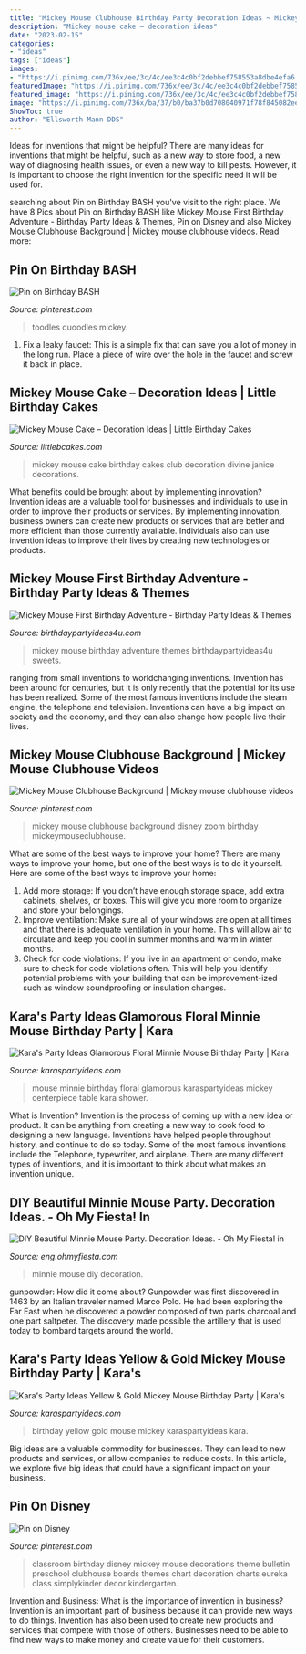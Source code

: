 ```yaml
---
title: "Mickey Mouse Clubhouse Birthday Party Decoration Ideas ~ Mickey Mouse Clubhouse Background Disney Zoom Birthday Mickeymouseclubhouse"
description: "Mickey mouse cake – decoration ideas"
date: "2023-02-15"
categories:
- "ideas"
tags: ["ideas"]
images:
- "https://i.pinimg.com/736x/ee/3c/4c/ee3c4c0bf2debbef758553a8dbe4efa6.jpg"
featuredImage: "https://i.pinimg.com/736x/ee/3c/4c/ee3c4c0bf2debbef758553a8dbe4efa6.jpg"
featured_image: "https://i.pinimg.com/736x/ee/3c/4c/ee3c4c0bf2debbef758553a8dbe4efa6.jpg"
image: "https://i.pinimg.com/736x/ba/37/b0/ba37b0d708040971f78f845082eed536.jpg"
ShowToc: true
author: "Ellsworth Mann DDS"
---
```



Ideas for inventions that might be helpful?
There are many ideas for inventions that might be helpful, such as a new way to store food, a new way of diagnosing health issues, or even a new way to kill pests. However, it is important to choose the right invention for the specific need it will be used for.

	

		
searching about Pin on Birthday BASH you've visit to the right place. We have 8 Pics about Pin on Birthday BASH like Mickey Mouse First Birthday Adventure - Birthday Party Ideas &amp; Themes, Pin on Disney and also Mickey Mouse Clubhouse Background | Mickey mouse clubhouse videos. Read more:
		
    
## Pin On Birthday BASH

<img loading=lazy src="https://i.pinimg.com/736x/ba/37/b0/ba37b0d708040971f78f845082eed536.jpg" onerror="this.onerror=null;this.src='https://tse2.mm.bing.net/th?id=OIP.jcWdmq5vzyfIDHtM3wgIpAHaEC&amp;pid=15.1';" alt="Pin on Birthday BASH">

_Source: pinterest.com_

>toodles quoodles mickey. 

	

1. Fix a leaky faucet: This is a simple fix that can save you a lot of money in the long run. Place a piece of wire over the hole in the faucet and screw it back in place.

    
## Mickey Mouse Cake – Decoration Ideas | Little Birthday Cakes

<img loading=lazy src="http://www.littlebcakes.com/wp-content/uploads/2013/08/Mickey-Mouse-Cake-Ideas.jpg" onerror="this.onerror=null;this.src='https://tse3.mm.bing.net/th?id=OIP.COxRTudbH2WxTBdzgnzrkQHaJB&amp;pid=15.1';" alt="Mickey Mouse Cake – Decoration Ideas | Little Birthday Cakes">

_Source: littlebcakes.com_

>mickey mouse cake birthday cakes club decoration divine janice decorations. 

	

What benefits could be brought about by implementing innovation?
Invention ideas are a valuable tool for businesses and individuals to use in order to improve their products or services. By implementing innovation, business owners can create new products or services that are better and more efficient than those currently available. Individuals also can use invention ideas to improve their lives by creating new technologies or products.

    
## Mickey Mouse First Birthday Adventure - Birthday Party Ideas &amp; Themes

<img loading=lazy src="http://birthdaypartyideas4u.com/wp-content/uploads/2018/04/Mickey-Mouse-First-Birthday-Adventure-Sweets.jpg" onerror="this.onerror=null;this.src='https://tse2.mm.bing.net/th?id=OIP.4d68PqLrVWf2BzO1pzwKxAHaK2&amp;pid=15.1';" alt="Mickey Mouse First Birthday Adventure - Birthday Party Ideas &amp; Themes">

_Source: birthdaypartyideas4u.com_

>mickey mouse birthday adventure themes birthdaypartyideas4u sweets. 

	

ranging from small inventions to worldchanging inventions.
Invention has been around for centuries, but it is only recently that the potential for its use has been realized. Some of the most famous inventions include the steam engine, the telephone and television. Inventions can have a big impact on society and the economy, and they can also change how people live their lives.

    
## Mickey Mouse Clubhouse Background | Mickey Mouse Clubhouse Videos

<img loading=lazy src="https://i.pinimg.com/736x/ee/3c/4c/ee3c4c0bf2debbef758553a8dbe4efa6.jpg" onerror="this.onerror=null;this.src='https://tse1.mm.bing.net/th?id=OIP.HAPD_ba_FmRq-4eDeqrGWQHaEC&amp;pid=15.1';" alt="Mickey Mouse Clubhouse Background | Mickey mouse clubhouse videos">

_Source: pinterest.com_

>mickey mouse clubhouse background disney zoom birthday mickeymouseclubhouse. 

	

What are some of the best ways to improve your home?
There are many ways to improve your home, but one of the best ways is to do it yourself. Here are some of the best ways to improve your home: 
1. Add more storage: If you don’t have enough storage space, add extra cabinets, shelves, or boxes. This will give you more room to organize and store your belongings. 
2. Improve ventilation: Make sure all of your windows are open at all times and that there is adequate ventilation in your home. This will allow air to circulate and keep you cool in summer months and warm in winter months. 
3. Check for code violations: If you live in an apartment or condo, make sure to check for code violations often. This will help you identify potential problems with your building that can be improvement-ized such as window soundproofing or insulation changes.

    
## Kara&#039;s Party Ideas Glamorous Floral Minnie Mouse Birthday Party | Kara

<img loading=lazy src="http://karaspartyideas.com/wp-content/uploads/2017/12/Glamorous-Floral-Minnie-Mouse-Birthday-Party-via-Karas-Party-Ideas-KarasPartyIdeas.com12.jpg" onerror="this.onerror=null;this.src='https://tse1.mm.bing.net/th?id=OIP.SYOL5mV-_KoV7MiEhqGxZgHaLH&amp;pid=15.1';" alt="Kara&#039;s Party Ideas Glamorous Floral Minnie Mouse Birthday Party | Kara">

_Source: karaspartyideas.com_

>mouse minnie birthday floral glamorous karaspartyideas mickey centerpiece table kara shower. 

	

What is Invention?
Invention is the process of coming up with a new idea or product. It can be anything from creating a new way to cook food to designing a new language. Inventions have helped people throughout history, and continue to do so today. Some of the most famous inventions include the Telephone, typewriter, and airplane. There are many different types of inventions, and it is important to think about what makes an invention unique.

    
## DIY Beautiful Minnie Mouse Party. Decoration Ideas. - Oh My Fiesta! In

<img loading=lazy src="http://4.bp.blogspot.com/-jARFpH968yI/Uuf_jAaNN7I/AAAAAAACLm4/SL9m3zrDXeU/s1600/fiesta-minnie.jpg" onerror="this.onerror=null;this.src='https://tse1.mm.bing.net/th?id=OIP.HKkRbHwrUbmSvH7RJSxv_gHaJ4&amp;pid=15.1';" alt="DIY Beautiful Minnie Mouse Party. Decoration Ideas. - Oh My Fiesta! in">

_Source: eng.ohmyfiesta.com_

>minnie mouse diy decoration. 

	

gunpowder: How did it come about?
Gunpowder was first discovered in 1463 by an Italian traveler named Marco Polo. He had been exploring the Far East when he discovered a powder composed of two parts charcoal and one part saltpeter. The discovery made possible the artillery that is used today to bombard targets around the world.

    
## Kara&#039;s Party Ideas Yellow &amp; Gold Mickey Mouse Birthday Party | Kara&#039;s

<img loading=lazy src="http://karaspartyideas.com/wp-content/uploads/2017/12/Yellow-Gold-Mickey-Mouse-Birthday-Party-via-Karas-Party-Ideas-KarasPartyIdeas.com3_.jpg" onerror="this.onerror=null;this.src='https://tse3.mm.bing.net/th?id=OIP.VC_3ud9xhOwZspqnlPe8-wHaE8&amp;pid=15.1';" alt="Kara&#039;s Party Ideas Yellow &amp; Gold Mickey Mouse Birthday Party | Kara&#039;s">

_Source: karaspartyideas.com_

>birthday yellow gold mouse mickey karaspartyideas kara. 

	

Big ideas are a valuable commodity for businesses. They can lead to new products and services, or allow companies to reduce costs. In this article, we explore five big ideas that could have a significant impact on your business.

    
## Pin On Disney

<img loading=lazy src="https://i.pinimg.com/736x/9b/6a/d0/9b6ad062c27019aa9d3472032165c9fb.jpg" onerror="this.onerror=null;this.src='https://tse4.mm.bing.net/th?id=OIP.qRXPtk-VdO3hDTmaBwZLlgHaJ4&amp;pid=15.1';" alt="Pin on Disney">

_Source: pinterest.com_

>classroom birthday disney mickey mouse decorations theme bulletin preschool clubhouse boards themes chart decoration charts eureka class simplykinder decor kindergarten. 

	

Invention and Business: What is the importance of invention in business?
Invention is an important part of business because it can provide new ways to do things. Invention has also been used to create new products and services that compete with those of others. Businesses need to be able to find new ways to make money and create value for their customers.

